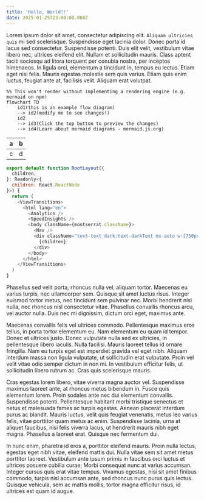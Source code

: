 ```yaml
---
title: 'Hello, World!!'
date: 2025-01-25T23:00:00.000Z
---
```


Lorem ipsum dolor sit amet, consectetur adipiscing elit. `Aliquam ultricies quis` mi sed scelerisque. Suspendisse eget lacinia dolor. Donec porta id lacus sed consectetur. Suspendisse potenti. Duis elit velit, vestibulum vitae libero nec, ultrices eleifend elit. Nullam et sollicitudin mauris. Class aptent taciti sociosqu ad litora torquent per conubia nostra, per inceptos himenaeos. In ligula orci, elementum a tincidunt in, tempus eu lectus. Etiam eget nisi felis. Mauris egestas molestie sem quis varius. Etiam quis enim luctus, feugiat ante at, facilisis velit. Aliquam erat volutpat.

```mermaid
%% This won't render without implementing a rendering engine (e.g. mermaid on npm)
flowchart TD
    id1(this is an example flow diagram) 
    --> id2(modify me to see changes!)
    id2 
    --> id3(Click the top button to preview the changes)
    --> id4(Learn about mermaid diagrams - mermaid.js.org)
```

| a | b |
| - | - |
| c | d |

```javascript
export default function RootLayout({
  children,
}: Readonly<{
  children: React.ReactNode
}>) {
  return (
    <ViewTransitions>
      <html lang="en">
        <Analytics />
        <SpeedInsights />
        <body className={montserrat.className}>
          <Nav />
          <div className="text-text dark:text-darkText mx-auto w-[750px] max-w-full px-5 pb-10 pt-28">
            {children}
          </div>
        </body>
      </html>
    </ViewTransitions>
  )
}
```

Phasellus sed velit porta, rhoncus nulla vel, aliquam tortor. Maecenas eu varius turpis, nec ullamcorper sem. Quisque sit amet luctus risus. Integer euismod tortor metus, nec tincidunt sem pulvinar nec. Morbi hendrerit nisi nulla, nec rhoncus nisl consectetur vitae. Phasellus convallis rhoncus arcu, vel auctor nulla. Duis nec mi dignissim, dictum orci eget, maximus ante.

Maecenas convallis felis vel ultrices commodo. Pellentesque maximus eros tellus, in porta tortor elementum eu. Nam elementum eu quam id tempor. Donec et ultrices justo. Donec vulputate nulla sed ex ultricies, in pellentesque libero iaculis. Nulla facilisi. Mauris laoreet tellus id ornare fringilla. Nam eu turpis eget est imperdiet gravida vel eget nibh. Aliquam interdum massa non ligula vulputate, ut sollicitudin erat vulputate. Proin vel velit vitae odio semper dictum in non mi. In vestibulum efficitur felis, ut sollicitudin libero rutrum ac. Cras quis scelerisque mauris.

Cras egestas lorem libero, vitae viverra magna auctor vel. Suspendisse maximus laoreet ante, at rhoncus metus bibendum in. Fusce quis elementum lorem. Proin sodales ante nec dui elementum convallis. Suspendisse potenti. Pellentesque habitant morbi tristique senectus et netus et malesuada fames ac turpis egestas. Aenean placerat interdum purus ac blandit. Mauris luctus, velit quis feugiat venenatis, metus leo varius felis, vitae porttitor quam metus ac enim. Suspendisse lacinia, urna at aliquet faucibus, nisi felis viverra lacus, ut hendrerit mauris nibh eget magna. Phasellus a laoreet erat. Quisque nec fermentum dui.

In nunc enim, pharetra id eros a, porttitor eleifend mauris. Proin nulla lectus, egestas eget nibh vitae, eleifend mattis dui. Nulla vitae sem sit amet metus porttitor laoreet. Vestibulum ante ipsum primis in faucibus orci luctus et ultrices posuere cubilia curae; Morbi consequat nunc at varius accumsan. Integer cursus quis erat vitae tempus. Vivamus egestas, nisi sit amet finibus commodo, turpis nisl accumsan ante, sed rhoncus nunc purus quis lectus. Quisque vehicula, sem ac mattis mollis, tortor magna efficitur risus, id ultrices est quam id augue.
